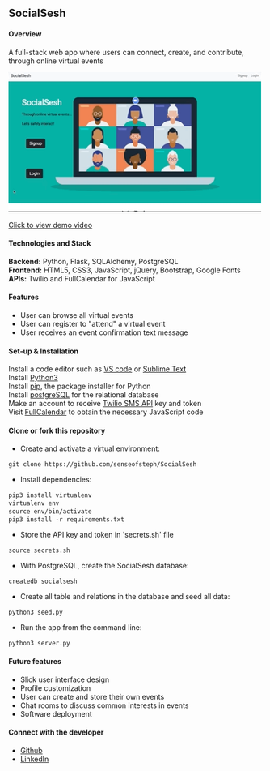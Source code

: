 ## SocialSesh

#### Overview

A full-stack web app where users can connect, create, and contribute, through online virtual events

<img src="https://github.com/senseofsteph/SocialSesh/blob/master/static/img/social_sesh_gif.gif" width="500">

[Click to view demo video](https://youtu.be/X-m9QDGppNY)

#### Technologies and Stack
**Backend:**
Python, Flask, SQLAlchemy, PostgreSQL<br>
**Frontend:**
HTML5, CSS3, JavaScript, jQuery, Bootstrap, Google Fonts<br>
**APIs:**
Twilio and FullCalendar for JavaScript

#### Features

- User can browse all virtual events
- User can register to "attend" a virtual event
- User receives an event confirmation text message

#### Set-up & Installation

Install a code editor such as [VS code](https://code.visualstudio.com/download) or [Sublime Text](https://www.sublimetext.com/)<br>
Install [Python3](https://www.python.org/downloads/mac-osx/)<br>
Install [pip](https://pip.pypa.io/en/stable/installing/), the package installer for Python <br>
Install [postgreSQL](https://www.postgresql.org/) for the relational database <br>
Make an account to receive [Twilio SMS API](https://www.twilio.com/docs/sms/api) key and token <br>
Visit [FullCalendar](https://fullcalendar.io) to obtain the necessary JavaScript code

#### Clone or fork this repository

- Create and activate a virtual environment:
```shell
git clone https://github.com/senseofsteph/SocialSesh
```

- Install dependencies:
```shell
pip3 install virtualenv
virtualenv env
source env/bin/activate
pip3 install -r requirements.txt
```

- Store the API key and token in 'secrets.sh' file <br>
```shell
source secrets.sh
```

- With PostgreSQL, create the SocialSesh database:
```shell
createdb socialsesh
```

- Create all table and relations in the database and seed all data:
```shell
python3 seed.py
```

- Run the app from the command line:
```shell
python3 server.py
```

#### Future features

- Slick user interface design
- Profile customization
- User can create and store their own events
- Chat rooms to discuss common interests in events
- Software deployment

#### Connect with the developer

- [Github](https://github.com/senseofsteph)
- [LinkedIn](https://www.linkedin.com/in/senseofsteph/)

